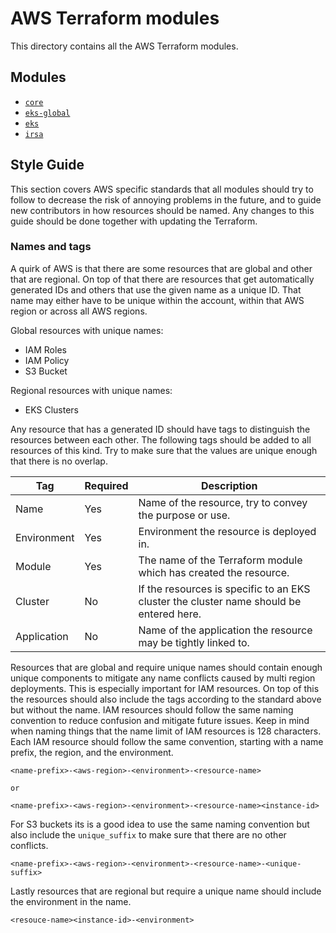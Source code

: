 # AWS Terraform modules

This directory contains all the AWS Terraform modules.

## Modules

- [`core`](core/README.md)
- [`eks-global`](eks-global/README.md)
- [`eks`](eks/README.md)
- [`irsa`](irsa/README.md)

## Style Guide

This section covers AWS specific standards that all modules should try to follow to decrease the risk of annoying problems in the future, and to guide
new contributors in how resources should be named. Any changes to this guide should be done together with updating the Terraform.

### Names and tags

A quirk of AWS is that there are some resources that are global and other that are regional. On top of that there are resources that get automatically
generated IDs and others that use the given name as a unique ID. That name may either have to be unique within the account, within that AWS region or
across all AWS regions.

Global resources with unique names:
* IAM Roles
* IAM Policy
* S3 Bucket

Regional resources with unique names:
* EKS Clusters

Any resource that has a generated ID should have tags to distinguish the resources between each other. The following tags should be added to all
resources of this kind. Try to make sure that the values are unique enough that there is no overlap.

| Tag | Required | Description |
| --- | --- | --- |
| Name | Yes | Name of the resource, try to convey the purpose or use. |
| Environment | Yes | Environment the resource is deployed in. |
| Module | Yes | The name of the Terraform module which has created the resource. |
| Cluster | No | If the resources is specific to an EKS cluster the cluster name should be entered here. |
| Application | No | Name of the application the resource may be tightly linked to. |

Resources that are global and require unique names should contain enough unique components to mitigate any name conflicts caused by multi region
deployments. This is especially important for IAM resources. On top of this the resources should also include the tags according to the standard above
but without the name. IAM resources should follow the same naming convention to reduce confusion and mitigate future issues. Keep in mind when naming
things that the name limit of IAM resources is 128 characters. Each IAM resource should follow the same convention, starting with a name prefix, the
region, and the environment.

```
<name-prefix>-<aws-region>-<environment>-<resource-name>

or

<name-prefix>-<aws-region>-<environment>-<resource-name><instance-id>
```

For S3 buckets its is a good idea to use the same naming convention but also include the `unique_suffix` to make sure that there are no other conflicts.

```
<name-prefix>-<aws-region>-<environment>-<resource-name>-<unique-suffix>
```

Lastly resources that are regional but require a unique name should include the environment in the name.

```
<resouce-name><instance-id>-<environment>
```
